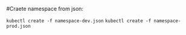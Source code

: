 #Craete namespace from json:

`kubectl create -f namespace-dev.json`
`kubectl create -f namespace-prod.json`